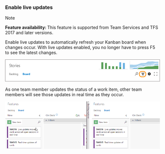 <a id="live-updates"></a>

### Enable live updates 

>[!NOTE]  
><b>Feature availability: </b> This feature is supported from Team Services and TFS 2017 and later versions.   

Enable live updates to automatically refresh your Kanban board when changes occur. With live updates enabled, you no longer have to press F5 to see the latest changes. 

![Kanban board, live updates icon](../_shared/_img/kanban-live-updates.png)  

As one team member updates the status of a work item, other team members will see those updates in real time as they occur.  

![Live update](../kanban/_img/kanban-live-updates.gif)  

